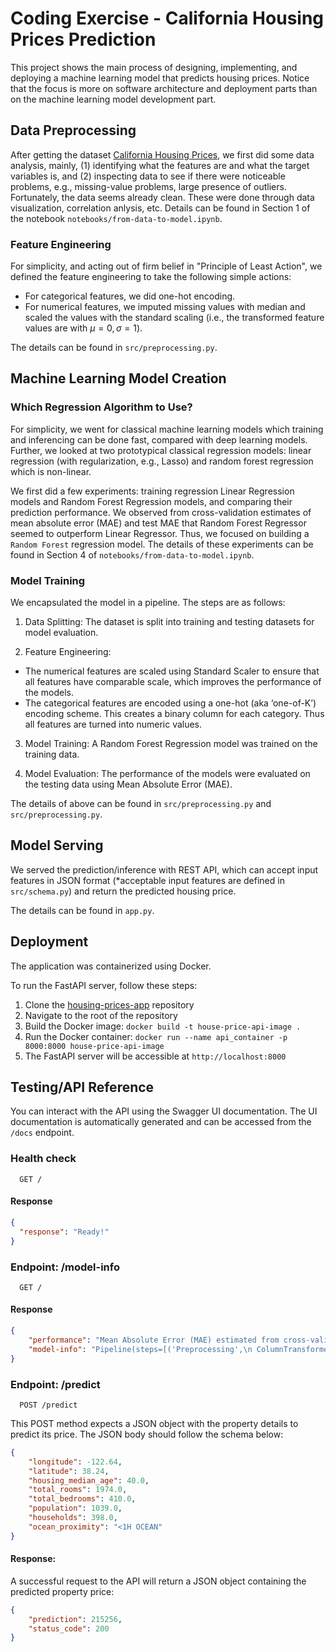 # Coding Exercise - California Housing Prices Prediction 

This project shows the main process of designing, implementing, and deploying a machine learning model that predicts housing prices. Notice that the focus is more on software architecture and deployment parts than on the machine learning model development part.

## Data Preprocessing

After getting the dataset [California Housing Prices](https://www.kaggle.com/datasets/camnugent/california-housing-prices/data), we first did some data analysis, mainly, (1) identifying what the features are and what the target variables is, and (2) inspecting data to see if there were noticeable problems, e.g., missing-value problems, large presence of outliers. Fortunately, the data seems already clean. These were done through data visualization, correlation anlysis, etc. Details can be found in Section 1 of the notebook `notebooks/from-data-to-model.ipynb`.

### Feature Engineering

For simplicity, and acting out of firm belief in "Principle of Least Action", we defined the feature engineering to take the following simple actions:
* For categorical features, we did one-hot encoding.
* For numerical features, we imputed missing values with median and scaled the values with the standard scaling (i.e., the transformed feature values are with $\mu = 0, \sigma = 1$).

The details can be found in `src/preprocessing.py`.

## Machine Learning Model Creation

### Which Regression Algorithm to Use?
For simplicity, we went for classical machine learning models which training and inferencing can be done fast, compared with deep learning models. Further, we looked at two prototypical classical regression models: linear regression (with regularization, e.g., Lasso) and random forest regression which is non-linear.

We first did a few experiments: training regression Linear Regression models and Random Forest Regression models, and comparing their prediction performance. We observed from cross-validation estimates of mean absolute error (MAE) and test MAE that Random Forest Regressor seemed to outperform Linear Regressor. Thus, we focused on building a `Random Forest` regression model. The details of these experiments can be found in Section 4 of `notebooks/from-data-to-model.ipynb`.

### Model Training
We encapsulated the model in a pipeline. The steps are as follows:

1. Data Splitting: The dataset is split into training and testing datasets for model evaluation. 

2. Feature Engineering: 
  * The numerical features are scaled using Standard Scaler to ensure that all features have comparable scale, which improves the performance of the models. 
  * The categorical features are encoded using a one-hot (aka ‘one-of-K’) encoding scheme. This creates a binary column for each category. Thus all features are turned into numeric values.

3. Model Training: A Random Forest Regression model was trained on the training data.

4. Model Evaluation: The performance of the models were evaluated on the testing data using Mean Absolute Error (MAE).

The details of above can be found in `src/preprocessing.py` and `src/preprocessing.py`.

## Model Serving

We served the prediction/inference with REST API, which can accept input features in JSON format (*acceptable input features are defined in `src/schema.py`) and return the predicted housing price. 

The details can be found in `app.py`.

## Deployment

The application was containerized using Docker. 

To run the FastAPI server, follow these steps:

1. Clone the [housing-prices-app](https://github.com/jamesczq/housing-prices-app) repository
2. Navigate to the root of the repository
3. Build the Docker image: `docker build -t house-price-api-image .`
4. Run the Docker container: `docker run --name api_container -p 8000:8000 house-price-api-image`
5. The FastAPI server will be accessible at `http://localhost:8000`

## Testing/API Reference

You can interact with the API using the Swagger UI documentation. The UI documentation is automatically generated and can be accessed from the `/docs` endpoint.

### Health check

```
  GET /
```

#### Response

```json
{
  "response": "Ready!"
}
```

### Endpoint: /model-info

```
  GET /
```

#### Response

```json
{
    "performance": "Mean Absolute Error (MAE) estimated from cross-validation: 55912.65 +/- 9802.62",
    "model-info": "Pipeline(steps=[('Preprocessing',\n ColumnTransformer(transformers=[('Numeric Feature Transform',\n Pipeline(steps=[('Imputer',\n SimpleImputer(strategy='median')),\n ('Std_Scaler',\n StandardScaler())]),\n ['longitude', 'latitude',\n 'housing_median_age',\n 'total_rooms',\n 'total_bedrooms',\n 'population', 'households',\n 'median_income']),\n ('Categorical Feature '\n 'Transform',\n Pipeline(steps=[('One-hot',\n OneHotEncoder(handle_unknown='ignore'))]),\n ['ocean_proximity'])])),\n ('Regression Model Random Forest',\n RandomForestRegressor(n_estimators=30))])"
}
```

### Endpoint: /predict

```
  POST /predict
```

This POST method expects a JSON object with the property details to predict its price. The JSON body should follow the schema below:

```json
{
    "longitude": -122.64,
    "latitude": 38.24,
    "housing_median_age": 40.0,
    "total_rooms": 1974.0,
    "total_bedrooms": 410.0,
    "population": 1039.0,
    "households": 398.0,
    "ocean_proximity": "<1H OCEAN"
}
```

#### Response:

A successful request to the API will return a JSON object containing the predicted property price:

```json
{
    "prediction": 215256,
    "status_code": 200
}
```
